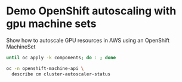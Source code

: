 # Demo OpenShift autoscaling with gpu machine sets

Show how to autoscale GPU resources in AWS using an OpenShift MachineSet

```sh
until oc apply -k components; do : ; done
```

```sh
oc -n openshift-machine-api \
  describe cm cluster-autoscaler-status
```
